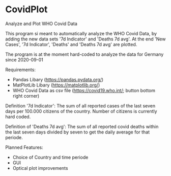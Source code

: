 # CovidPlot
Analyze and Plot WHO Covid Data

This program si meant to automatically analyze the WHO Covid Data, by adding the new data sets '7d Indicator' and
'Deaths 7d avg'. At the end 'New Cases', '7d Indicator', 'Deaths' and 'Deaths 7d avg' are plotted.

The program is at the moment hard-coded to analyze the data for Germany since 2020-09-01

Requirements:
- Pandas Libary (https://pandas.pydata.org/)
- MatPlotLib Libary (https://matplotlib.org/)
- WHO Covid Data as csv file (https://covid19.who.int/; button bottom right corner)


Definition '7d Indicator':
The sum of all reported cases of the last seven days per 100.000 citizens of the country.
Number of citizens is currently hard coded.

Definition of 'Deaths 7d avg':
The sum of all reported covid deaths within the last seven days divided by seven to get
the daily average for that periode.


Planned Features:
- Choice of Country and time periode
- GUI
- Optical plot improvements
